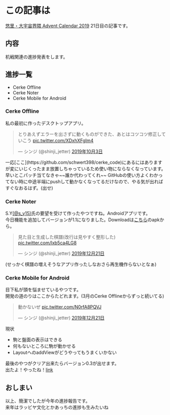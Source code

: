 # この記事は
[悠里・大宇宙界隈 Advent Calendar 2019](https://adventar.org/calendars/4508) 21日目の記事です。  

## 内容
机戦関連の進捗発表をします。

## 進捗一覧
- Cerke Offline
- Cerke Noter
- Cerke Mobile for Android

### Cerke Offline
私の最初に作ったデスクトップアプリ。  
<blockquote class="twitter-tweet" data-lang="ja"><p lang="ja" dir="ltr">とりあえずエラーを出さずに動くものができた、あとはコツコツ修正していこう <a href="https://t.co/XDxhXFgIm4">pic.twitter.com/XDxhXFgIm4</a></p>&mdash; シンジ (@shinji_jetter) <a href="https://twitter.com/shinji_jetter/status/1179770980509585409?ref_src=twsrc%5Etfw">2019年10月3日</a></blockquote>
一応[ここ](https://github.com/schwert398/cerke_code)にあるにはありますが変にいじくったまま放置しちゃっているため使い物にならなくなっています。  
早いとこパッチ当てなきゃ~~誰か代わってくれ~~  
GitHubの使い方よくわかってない時に中途半端にpushして動かなくなってるだけなので、やる気が出ればすぐなおるはず。(出せ)  

### Cerke Noter
S.Y[(@s_y15)](https://twitter.com/s_y15)氏の要望を受けて作ったやつですね。Androidアプリです。  
今日機能を追加してバージョンが1.1になりました。Downloadは[こちら](https://github.com/schwert398/cerke_noter/releases/tag/v1.1-beta)のapkから。  
<blockquote class="twitter-tweet" data-lang="ja"><p lang="ja" dir="ltr">見た目と生成した棋譜(改行は見やすく整形した) <a href="https://t.co/lxb5ca4LG8">pic.twitter.com/lxb5ca4LG8</a></p>&mdash; シンジ (@shinji_jetter) <a href="https://twitter.com/shinji_jetter/status/1208367241449750529?ref_src=twsrc%5Etfw">2019年12月21日</a></blockquote>
(せっかく棋譜の増えそうなアプリ作ったしなおさら再生機作らないとなぁ)

### Cerke Mobile for Android
目下私が頭を悩ませているやつです。  
開発の道のりはここからたどれます。(3月のCerke Offlineからずっと続いてる)
<blockquote class="twitter-tweet" data-lang="ja"><p lang="ja" dir="ltr">動かないぜ <a href="https://t.co/N0rfA8PQVJ">pic.twitter.com/N0rfA8PQVJ</a></p>&mdash; シンジ (@shinji_jetter) <a href="https://twitter.com/shinji_jetter/status/1208295914294525953?ref_src=twsrc%5Etfw">2019年12月21日</a></blockquote>

現状  
- 駒と盤面の表示はできる  
- 何もないところに駒が動かせる
- LayoutへのaddViewがどうやってもうまくいかない  

最後のやつがクリア出来たらバージョン0.3が出せます。  
出たよ！やったね！[link](https://github.com/schwert398/cerke-mobile-for-android/releases/tag/v0.3.1-beta)

## おしまい
以上、簡潔でしたが今年の進捗報告です。  
来年はラッビヤ文化とかあっちの進捗も生みたいね
